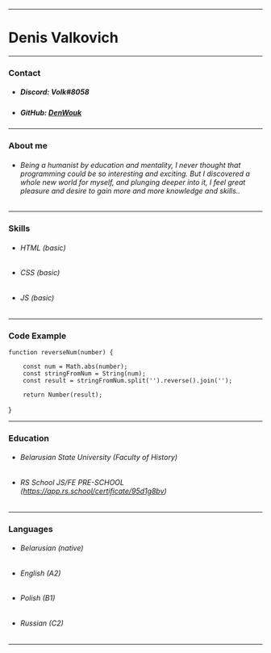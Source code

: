 ***
# Denis Valkovich
***
### Contact
* ##### Discord: Volk#8058
* ##### GitHub: [DenWouk](https://github.com/DenWouk)

***
### About me
* ###### Being a humanist by education and mentality, I never thought that programming could be so interesting and exciting. But I discovered a whole new world for myself, and plunging deeper into it, I feel great pleasure and desire to gain more and more knowledge and skills.. 

***
### Skills
* ###### HTML (basic)
* ###### CSS (basic)
* ###### JS (basic)

***
### Code Example

    function reverseNum(number) {

        const num = Math.abs(number);
        const stringFromNum = String(num);
        const result = stringFromNum.split('').reverse().join('');

        return Number(result);

}

***
### Education
* ###### Belarusian State University (Faculty of History)
* ###### RS School JS/FE PRE-SCHOOL (https://app.rs.school/certificate/95d1g8bv)

***
### Languages
* ###### Belarusian (native)
* ###### English (A2)
* ###### Polish (B1)
* ###### Russian (C2)

***